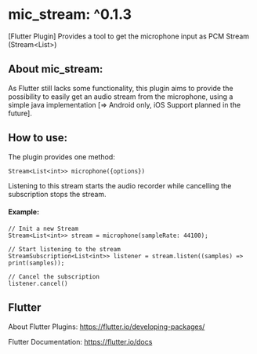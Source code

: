 # mic_stream: ^0.1.3

[Flutter Plugin]
Provides a tool to get the microphone input as PCM Stream (Stream<List<int>>)

## About mic_stream:

As Flutter still lacks some functionality, this plugin aims to provide the possibility to easily get an audio stream from the microphone, using a simple java implementation [=> Android only, iOS Support planned in the future].

## How to use:

The plugin provides one method:

`Stream<List<int>> microphone({options})`

Listening to this stream starts the audio recorder
while cancelling the subscription stops the stream.

#### Example:

```
// Init a new Stream
Stream<List<int>> stream = microphone(sampleRate: 44100);

// Start listening to the stream
StreamSubscription<List<int>> listener = stream.listen((samples) => print(samples));

// Cancel the subscription
listener.cancel()
```

## Flutter

About Flutter Plugins:
https://flutter.io/developing-packages/

Flutter Documentation:
https://flutter.io/docs
